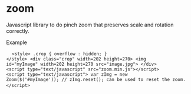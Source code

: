 # zoom
Javascript library to do pinch zoom that preserves scale and rotation correctly.

Example
    <pre>
    <code>
    &lt;style&gt; .crop { overflow : hidden; } &lt;/style&gt;
    &lt;div class=&quot;crop&quot; width=202 height=270&gt; 
      &lt;img id=&quot;myImage&quot; width=202 height=270 src=&quot;image.jpg&quot;&gt;
    &lt;/div&gt;
    &lt;script type=&quot;text/javascript&quot; src=&quot;zoom.min.js&quot;&gt;&lt;/script&gt; 
    &lt;script type=&quot;text/javascript&quot;&gt;
      var zImg = new Zoom($('#myImage'));
      // zImg.reset(); can be used to reset the zoom.
    &lt;/script&gt;
    </code>
    </pre>
